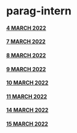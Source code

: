 # parag-intern

#### [4 MARCH 2022](https://github.com/sp18-interns/parag-intern/tree/main/4%20MARCH)

#### [7 MARCH 2022](https://github.com/sp18-interns/parag-intern/tree/main/7%20MARCH)

#### [8 MARCH 2022](https://github.com/sp18-interns/parag-intern/tree/main/8%20MARCH%202022)
 
#### [9 MARCH 2022](https://github.com/sp18-interns/parag-intern/tree/main/9%20MARCH%202022)

#### [10 MARCH 2022](https://github.com/sp18-interns/parag-intern/tree/main/10%20MARCH%202022)

#### [11 MARCH 2022](https://github.com/sp18-interns/parag-intern/tree/main/11%20MARCH%202022)

#### [14 MARCH 2022](https://github.com/sp18-interns/parag-intern/tree/main/14%20MARCH%202022)

#### [15 MARCH 2022](https://github.com/sp18-interns/parag-intern/tree/main/15%20MARCH%202022)